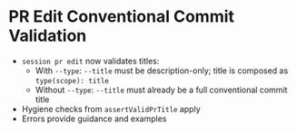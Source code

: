 # PR Edit Conventional Commit Validation

- `session pr edit` now validates titles:
  - With `--type`: `--title` must be description-only; title is composed as `type(scope): title`
  - Without `--type`: `--title` must already be a full conventional commit title
- Hygiene checks from `assertValidPrTitle` apply
- Errors provide guidance and examples
